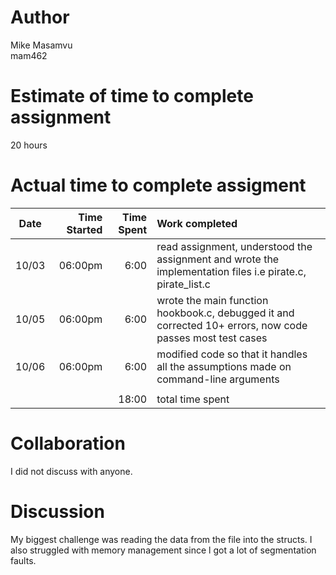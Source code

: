 # Author
Mike Masamvu  
mam462

# Estimate of time to complete assignment
20 hours

# Actual time to complete assigment
| Date  | Time Started | Time Spent | Work completed                                                                                                |      
| :---: | -----------: | ---------: | :------------------------------------------------------------------------------------------------------------ |     
| 10/03 |      06:00pm |       6:00 | read assignment, understood the assignment and wrote the implementation files i.e pirate.c, pirate_list.c     |  
| 10/05 |      06:00pm |       6:00 | wrote the main function hookbook.c, debugged it and corrected 10+ errors, now code passes most test cases     |  
| 10/06 |      06:00pm |       6:00 | modified code so that it handles all the assumptions made on command-line arguments                           |  
|       |              |            |                                                                                                               |    
|       |              |      18:00 | total time spent                                                                                              |   

# Collaboration
I did not discuss with anyone. 

# Discussion
My biggest challenge was reading the data from the file into the structs. 
I also struggled with memory management since l got a lot of segmentation faults. 
